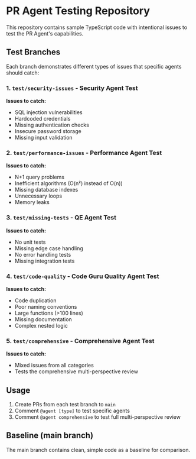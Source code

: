 # PR Agent Testing Repository

This repository contains sample TypeScript code with intentional issues to test the PR Agent's capabilities.

## Test Branches

Each branch demonstrates different types of issues that specific agents should catch:

### 1. `test/security-issues` - Security Agent Test
**Issues to catch:**
- SQL injection vulnerabilities
- Hardcoded credentials
- Missing authentication checks
- Insecure password storage
- Missing input validation

### 2. `test/performance-issues` - Performance Agent Test
**Issues to catch:**
- N+1 query problems
- Inefficient algorithms (O(n²) instead of O(n))
- Missing database indexes
- Unnecessary loops
- Memory leaks

### 3. `test/missing-tests` - QE Agent Test
**Issues to catch:**
- No unit tests
- Missing edge case handling
- No error handling tests
- Missing integration tests

### 4. `test/code-quality` - Code Guru Quality Agent Test
**Issues to catch:**
- Code duplication
- Poor naming conventions
- Large functions (>100 lines)
- Missing documentation
- Complex nested logic

### 5. `test/comprehensive` - Comprehensive Agent Test
**Issues to catch:**
- Mixed issues from all categories
- Tests the comprehensive multi-perspective review

## Usage

1. Create PRs from each test branch to `main`
2. Comment `@agent [type]` to test specific agents
3. Comment `@agent comprehensive` to test full multi-perspective review

## Baseline (main branch)

The main branch contains clean, simple code as a baseline for comparison.